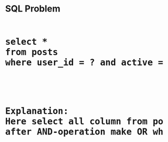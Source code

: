 <h1>SQL Problem<h1>

<pre> 
select *
from posts
where user_id = ? and active = 1 or votes >= 100<pre>

<p>
Explanation:
Here select all column from posts table where user_id column is equal to ? AND active column is equla to 1 ; both side should return satisfactory data,
after AND-operation make OR which condition is votes is grater than or equal to 100
</p>
